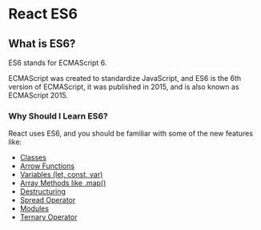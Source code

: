 # React ES6

## What is ES6?
ES6 stands for ECMAScript 6.

ECMAScript was created to standardize JavaScript, and ES6 is the 6th version of ECMAScript, it was published in 2015, and is also known as ECMAScript 2015.

### Why Should I Learn ES6?
React uses ES6, and you should be familiar with some of the new features like:

- [Classes](Classes.md)
- [Arrow Functions](Arrow%20Functions.md)
- [Variables (let, const, var)](Variables.md)
- [Array Methods like .map()](Array.md)
- [Destructuring](Destructing%20Arrays.md)
- [Spread Operator](Spread%20Operator.md)
- [Modules](Modules.md)
- [Ternary Operator](Ternary%20Operator.md)
